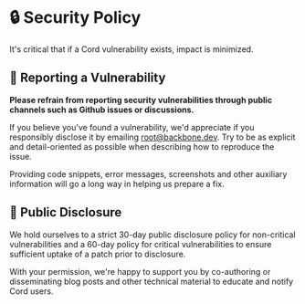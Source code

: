 # 🔒 Security Policy

It's critical that if a Cord vulnerability exists, impact is minimized.

## 🛂 Reporting a Vulnerability

**Please refrain from reporting security vulnerabilities through public channels such as Github issues or discussions.**

If you believe you've found a vulnerability, we'd appreciate if you responsibly disclose it by emailing [root@backbone.dev](mailto:root@backbone.dev). Try to be as explicit and detail-oriented as possible when describing how to reproduce the issue.

Providing code snippets, error messages, screenshots and other auxiliary information will go a long way in helping us prepare a fix.

## 📢 Public Disclosure

We hold ourselves to a strict 30-day public disclosure policy for non-critical vulnerabilities and a 60-day policy for critical vulnerabilities to ensure sufficient uptake of a patch prior to disclosure.

With your permission, we're happy to support you by co-authoring or disseminating blog posts and other technical material to educate and notify Cord users.
